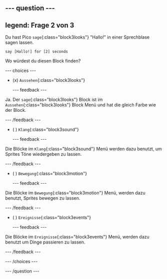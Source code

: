 
--- question ---
---
legend: Frage 2 von 3
---

Du hast Pico `sage`{:class="block3looks"} "Hallo!" in einer Sprechblase sagen lassen.

```blocks3
say [Hallo!] for [2] seconds
```

Wo würdest du diesen Block finden?

--- choices ---

- (x) `Aussehen`{:class="block3looks"}

  --- feedback ---

Ja. Der `sage`{:class="block3looks"} Block ist im `Aussehen`{:class="block3looks"} Block Menü und hat die gleich Farbe wie der Block.

  --- /feedback ---

- ( ) `Klang`{:class="block3sound"}

  --- feedback ---

Die Blöcke im `Klang`{:class="block3sound"} Menü werden dazu benutzt, um Sprites Töne wiedergeben zu lassen.

  --- /feedback ---

- ( ) `Bewegung`{:class="block3motion"}

  --- feedback ---

Die Blöcke im `Bewegung`{:class="block3motion"} Menü, werden dazu benutzt, Sprites bewegen zu lassen.

  --- /feedback ---

- ( ) `Ereignisse`{:class="block3events"}

  --- feedback ---

Die Blöcke im `Ereignisse`{:class="block3events"} Menü, werden dazu benutzt um Dinge passieren zu lassen.

  --- /feedback ---

--- /choices ---

--- /question ---
